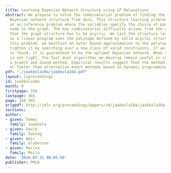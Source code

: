 ```yaml
---
title: Learning Bayesian Network Structure using LP Relaxations
abstract: We propose to solve the combinatorial problem of finding the highest scoring
  Bayesian network structure from data. This structure learning problem can be viewed
  as an inference problem where the variables specify the choice of parents for each
  node in the graph. The key combinatorial difficulty arises from the global constraint
  that the graph structure has to be acyclic. We cast the structure learning problem
  as a linear program over the polytope defined by valid acyclic structures. In relaxing
  this problem, we maintain an outer bound approximation to the polytope and iteratively
  tighten it by searching over a new class of valid constraints. If an integral solution
  is found, it is guaranteed to be the optimal Bayesian network. When the relaxation
  is not tight, the fast dual algorithms we develop remain useful in combination with
  a branch and bound method. Empirical results suggest that the method is competitive
  or faster than alternative exact methods based on dynamic programming.
pdf: "./jaakkola10a/jaakkola10a.pdf"
layout: inproceedings
id: jaakkola10a
month: 0
firstpage: 358
lastpage: 365
page: 358-365
origpdf: http://jmlr.org/proceedings/papers/v9/jaakkola10a/jaakkola10a.pdf
sections: 
author:
- given: Tommi
  family: Jaakkola
- given: David
  family: Sontag
- given: Amir
  family: Globerson
- given: Marina
  family: Meila
date: '2010-03-31 00:05:58'
publisher: PMLR
---
```

